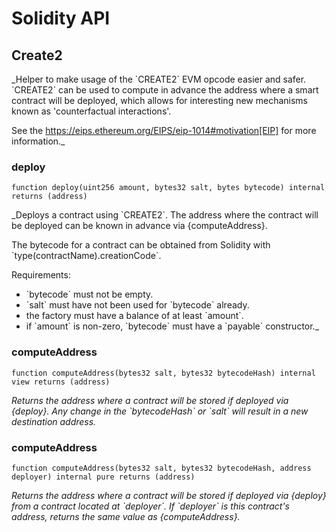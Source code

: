 # Solidity API

## Create2

_Helper to make usage of the &#x60;CREATE2&#x60; EVM opcode easier and safer.
&#x60;CREATE2&#x60; can be used to compute in advance the address where a smart
contract will be deployed, which allows for interesting new mechanisms known
as &#x27;counterfactual interactions&#x27;.

See the https://eips.ethereum.org/EIPS/eip-1014#motivation[EIP] for more
information._

### deploy

```solidity
function deploy(uint256 amount, bytes32 salt, bytes bytecode) internal returns (address)
```

_Deploys a contract using &#x60;CREATE2&#x60;. The address where the contract
will be deployed can be known in advance via {computeAddress}.

The bytecode for a contract can be obtained from Solidity with
&#x60;type(contractName).creationCode&#x60;.

Requirements:

- &#x60;bytecode&#x60; must not be empty.
- &#x60;salt&#x60; must have not been used for &#x60;bytecode&#x60; already.
- the factory must have a balance of at least &#x60;amount&#x60;.
- if &#x60;amount&#x60; is non-zero, &#x60;bytecode&#x60; must have a &#x60;payable&#x60; constructor._

### computeAddress

```solidity
function computeAddress(bytes32 salt, bytes32 bytecodeHash) internal view returns (address)
```

_Returns the address where a contract will be stored if deployed via {deploy}. Any change in the
&#x60;bytecodeHash&#x60; or &#x60;salt&#x60; will result in a new destination address._

### computeAddress

```solidity
function computeAddress(bytes32 salt, bytes32 bytecodeHash, address deployer) internal pure returns (address)
```

_Returns the address where a contract will be stored if deployed via {deploy} from a contract located at
&#x60;deployer&#x60;. If &#x60;deployer&#x60; is this contract&#x27;s address, returns the same value as {computeAddress}._

